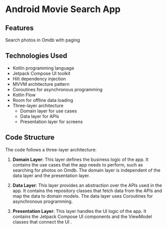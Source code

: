 
# Android Movie Search App


## Features

Search photos in Omdb with paging

## Technologies Used

- Kotlin programming language
- Jetpack Compose UI toolkit
- Hilt dependency injection
- MVVM architecture pattern
- Coroutines for asynchronous programming
- Kotlin Flow 
- Room for offline data loading
- Three-layer architecture
    -   Domain layer for use cases
    -   Data layer for APIs
    -   Presentation layer for screens


## Code Structure

The code follows a three-layer architecture:

1.  **Domain Layer**: This layer defines the business logic of the app. It contains the use cases that the app needs to perform, such as searching for photos on Omdb. The domain layer is independent of the data layer and the presentation layer.
    
2.  **Data Layer**: This layer provides an abstraction over the APIs used in the app. It contains the repository classes that fetch data from the APIs and map the data to domain models. The data layer uses Coroutines for asynchronous programming.
    
3.  **Presentation Layer**: This layer handles the UI logic of the app. It contains the Jetpack Compose UI components and the ViewModel classes that connect the UI . 
     

     
